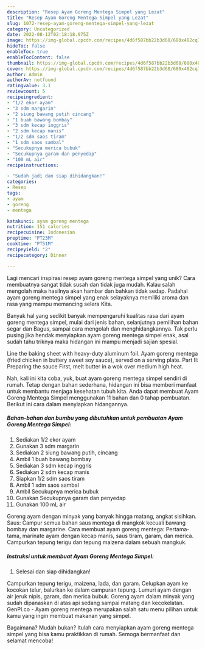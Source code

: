 ```yaml
---
description: "Resep Ayam Goreng Mentega Simpel yang Lezat"
title: "Resep Ayam Goreng Mentega Simpel yang Lezat"
slug: 1072-resep-ayam-goreng-mentega-simpel-yang-lezat
category: Uncategorized
date: 2022-08-12T02:18:18.975Z
image: https://img-global.cpcdn.com/recipes/4d6f587bb22b3d68/680x482cq70/ayam-goreng-mentega-simpel-foto-resep-utama.jpg
hideToc: false
enableToc: true
enableTocContent: false
thumbnail: https://img-global.cpcdn.com/recipes/4d6f587bb22b3d68/680x482cq70/ayam-goreng-mentega-simpel-foto-resep-utama.jpg
cover: https://img-global.cpcdn.com/recipes/4d6f587bb22b3d68/680x482cq70/ayam-goreng-mentega-simpel-foto-resep-utama.jpg
author: Admin
authorAv: notfound
ratingvalue: 3.1
reviewcount: 5
recipeingredient:
- "1/2 ekor ayam"
- "3 sdm margarin"
- "2 siung bawang putih cincang"
- "1 buah bawang bombay"
- "3 sdm kecap inggris"
- "2 sdm kecap manis"
- "1/2 sdm saos tiram"
- "1 sdm saos sambal"
- "Secukupnya merica bubuk"
- "Secukupnya garam dan penyedap"
- "100 mL air"
recipeinstructions:

- "Sudah jadi dan siap dihidangkan!"
categories:
- Resep
tags:
- ayam
- goreng
- mentega

katakunci: ayam goreng mentega 
nutrition: 151 calories
recipecuisine: Indonesian
preptime: "PT23M"
cooktime: "PT51M"
recipeyield: "2"
recipecategory: Dinner

---
```





Lagi mencari inspirasi resep ayam goreng mentega simpel yang unik? Cara membuatnya sangat tidak susah dan tidak juga mudah. Kalau salah mengolah maka hasilnya akan hambar dan bahkan tidak sedap. Padahal ayam goreng mentega simpel yang enak selayaknya memiliki aroma dan rasa yang mampu memancing selera Kita.





Banyak hal yang sedikit banyak mempengaruhi kualitas rasa dari ayam goreng mentega simpel, mulai dari jenis bahan, selanjutnya pemilihan bahan segar dan Bagus, sampai cara mengolah dan menghidangkannya. Tak perlu pusing jika hendak menyiapkan ayam goreng mentega simpel enak,      asal sudah tahu triknya maka hidangan ini mampu menjadi sajian spesial.














Line the baking sheet with heavy-duty aluminum foil. Ayam goreng mentega (fried chicken in buttery sweet soy sauce), served on a serving plate. Part II: Preparing the sauce First, melt butter in a wok over medium high heat.






Nah, kali ini kita coba, yuk, buat ayam goreng mentega simpel sendiri di rumah. Tetap dengan bahan sederhana, hidangan ini bisa memberi manfaat untuk membantu menjaga kesehatan tubuh kita. Anda dapat membuat Ayam Goreng Mentega Simpel menggunakan 11 bahan dan 0 tahap pembuatan. Berikut ini cara dalam menyiapkan hidangannya.

<!--inarticleads1-->

##### Bahan-bahan dan bumbu yang dibutuhkan untuk pembuatan Ayam Goreng Mentega Simpel:

1. Sediakan 1/2 ekor ayam
1. Gunakan 3 sdm margarin
1. Sediakan 2 siung bawang putih, cincang
1. Ambil 1 buah bawang bombay
1. Sediakan 3 sdm kecap inggris
1. Sediakan 2 sdm kecap manis
1. Siapkan 1/2 sdm saos tiram
1. Ambil 1 sdm saos sambal
1. Ambil Secukupnya merica bubuk
1. Gunakan Secukupnya garam dan penyedap
1. Gunakan 100 mL air


Goreng ayam dengan minyak yang banyak hingga matang, angkat sisihkan. Saus: Campur semua bahan saus mentega di mangkok kecuali bawang bombay dan margarine. Cara membuat ayam goreng mentega: Pertama-tama, marinate ayam dengan kecap manis, saus tiram, garam, dan merica. Campurkan tepung terigu dan tepung maizena dalam sebuah mangkuk. 

<!--inarticleads2-->

##### Instruksi untuk membuat Ayam Goreng Mentega Simpel:


1. Selesai dan siap dihidangkan!

Campurkan tepung terigu, maizena, lada, dan garam. Celupkan ayam ke kocokan telur, balurkan ke dalam campuran tepung. Lumuri ayam dengan air jeruk nipis, garam, dan merica bubuk. Goreng ayam dalam minyak yang sudah dipanaskan di atas api sedang sampai matang dan kecokelatan. GenPI.co - Ayam goreng mentega merupakan salah satu menu pilihan untuk kamu yang ingin membuat makanan yang simpel. 

Bagaimana? Mudah bukan? Itulah cara menyiapkan ayam goreng mentega simpel yang bisa kamu praktikkan di rumah. Semoga bermanfaat dan selamat mencoba!
